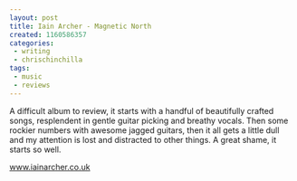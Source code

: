 ```yaml
---
layout: post
title: Iain Archer - Magnetic North
created: 1160586357
categories:
 - writing
 - chrischinchilla
tags: 
 - music 
 - reviews
---
```


A difficult album to review, it starts with a handful of beautifully crafted songs, resplendent in gentle guitar picking and breathy vocals. Then some rockier numbers with awesome jagged guitars, then it all gets a little dull and my attention is lost and distracted to other things. A great shame, it starts so well.

<a href='https://www.iainarcher.co.uk' target='_blank'>www.iainarcher.co.uk</a>
